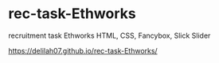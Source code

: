 # rec-task-Ethworks
recruitment task Ethworks HTML, CSS, Fancybox, Slick Slider

https://delilah07.github.io/rec-task-Ethworks/
